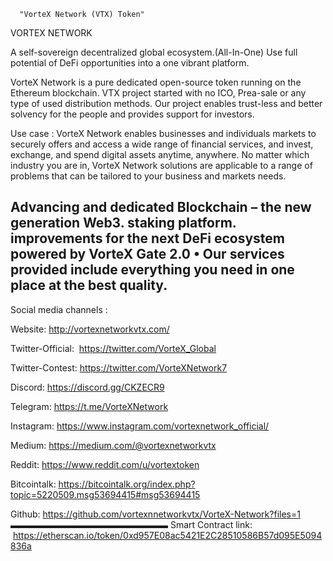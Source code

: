       "VorteX Network (VTX) Token"

 
VORTEX NETWORK

A self-sovereign decentralized global ecosystem.(All-In-One)
Use full potential of DeFi opportunities into a one vibrant platform.

VorteX Network is a pure dedicated open-source token running on the Ethereum blockchain. VTX project started with no ICO, Prea-sale or any type of used distribution methods. Our project enables trust-less and better solvency for the people and provides support for investors.

Use case :
VorteX Network enables businesses and individuals markets to securely offers and access a wide range of financial services, and invest, exchange, and spend digital assets anytime, anywhere.
No matter which industry you are in, VorteX Network solutions are applicable to a range of problems that can be tailored to your business and markets needs.

Advancing and dedicated Blockchain – the new generation Web3. staking platform. improvements for the next DeFi ecosystem powered by VorteX Gate 2.0
• Our services provided include everything you need in one place at the best quality.
------------------------
Social media channels :

Website: 
http://vortexnetworkvtx.com/

Twitter-Official:  https://twitter.com/VorteX_Global

Twitter-Contest: 
https://twitter.com/VorteXNetwork7

Discord: https://discord.gg/CKZECR9

Telegram: 
https://t.me/VorteXNetwork

Instagram: https://www.instagram.com/vortexnetwork_official/ 

Medium: https://medium.com/@vortexnetworkvtx

Reddit: https://www.reddit.com/u/vortextoken

Bitcointalk:
https://bitcointalk.org/index.php?topic=5220509.msg53694415#msg53694415

Github:
https://github.com/vortexnnetworkvtx/VorteX-Network?files=1
▬▬▬▬▬▬▬▬▬▬▬▬▬▬▬▬▬▬
Smart Contract link:
 https://etherscan.io/token/0xd957E08ac5421E2C28510586B57d095E5094836a

